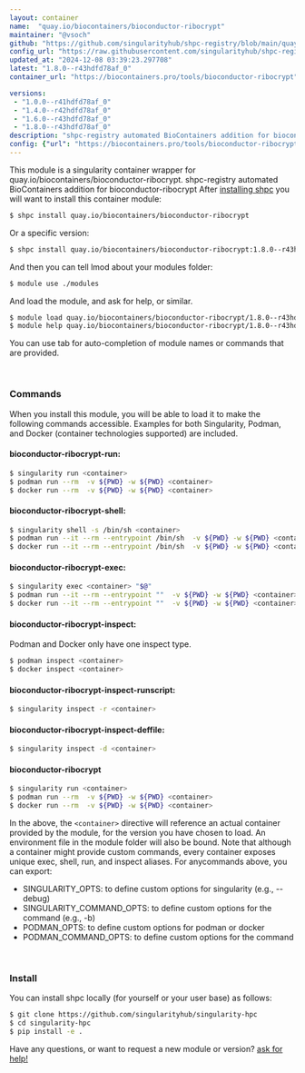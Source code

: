 ```yaml
---
layout: container
name:  "quay.io/biocontainers/bioconductor-ribocrypt"
maintainer: "@vsoch"
github: "https://github.com/singularityhub/shpc-registry/blob/main/quay.io/biocontainers/bioconductor-ribocrypt/container.yaml"
config_url: "https://raw.githubusercontent.com/singularityhub/shpc-registry/main/quay.io/biocontainers/bioconductor-ribocrypt/container.yaml"
updated_at: "2024-12-08 03:39:23.297708"
latest: "1.8.0--r43hdfd78af_0"
container_url: "https://biocontainers.pro/tools/bioconductor-ribocrypt"

versions:
 - "1.0.0--r41hdfd78af_0"
 - "1.4.0--r42hdfd78af_0"
 - "1.6.0--r43hdfd78af_0"
 - "1.8.0--r43hdfd78af_0"
description: "shpc-registry automated BioContainers addition for bioconductor-ribocrypt"
config: {"url": "https://biocontainers.pro/tools/bioconductor-ribocrypt", "maintainer": "@vsoch", "description": "shpc-registry automated BioContainers addition for bioconductor-ribocrypt", "latest": {"1.8.0--r43hdfd78af_0": "sha256:9173951b2280ad117c899aec8b67b88962f01ecace80bd7e5b32227c2cdbc26a"}, "tags": {"1.0.0--r41hdfd78af_0": "sha256:a0b4f6b606617ea1dd2b1fd169f3fd2c6abd899e9630d4c82a8b734b129007c2", "1.4.0--r42hdfd78af_0": "sha256:d0bc6cc993578bc5f62c1bc4e1d1e4ca0e6f78d88f6fbf9b3c47e3c58a596a1f", "1.6.0--r43hdfd78af_0": "sha256:53bf421a6ff951f3ed63b6e4e1c9c91762a07ef5dad2840b52c26775e2bdb0f5", "1.8.0--r43hdfd78af_0": "sha256:9173951b2280ad117c899aec8b67b88962f01ecace80bd7e5b32227c2cdbc26a"}, "docker": "quay.io/biocontainers/bioconductor-ribocrypt"}
---
```


This module is a singularity container wrapper for quay.io/biocontainers/bioconductor-ribocrypt.
shpc-registry automated BioContainers addition for bioconductor-ribocrypt
After [installing shpc](#install) you will want to install this container module:


```bash
$ shpc install quay.io/biocontainers/bioconductor-ribocrypt
```

Or a specific version:

```bash
$ shpc install quay.io/biocontainers/bioconductor-ribocrypt:1.8.0--r43hdfd78af_0
```

And then you can tell lmod about your modules folder:

```bash
$ module use ./modules
```

And load the module, and ask for help, or similar.

```bash
$ module load quay.io/biocontainers/bioconductor-ribocrypt/1.8.0--r43hdfd78af_0
$ module help quay.io/biocontainers/bioconductor-ribocrypt/1.8.0--r43hdfd78af_0
```

You can use tab for auto-completion of module names or commands that are provided.

<br>

### Commands

When you install this module, you will be able to load it to make the following commands accessible.
Examples for both Singularity, Podman, and Docker (container technologies supported) are included.

#### bioconductor-ribocrypt-run:

```bash
$ singularity run <container>
$ podman run --rm  -v ${PWD} -w ${PWD} <container>
$ docker run --rm  -v ${PWD} -w ${PWD} <container>
```

#### bioconductor-ribocrypt-shell:

```bash
$ singularity shell -s /bin/sh <container>
$ podman run --it --rm --entrypoint /bin/sh  -v ${PWD} -w ${PWD} <container>
$ docker run --it --rm --entrypoint /bin/sh  -v ${PWD} -w ${PWD} <container>
```

#### bioconductor-ribocrypt-exec:

```bash
$ singularity exec <container> "$@"
$ podman run --it --rm --entrypoint ""  -v ${PWD} -w ${PWD} <container> "$@"
$ docker run --it --rm --entrypoint ""  -v ${PWD} -w ${PWD} <container> "$@"
```

#### bioconductor-ribocrypt-inspect:

Podman and Docker only have one inspect type.

```bash
$ podman inspect <container>
$ docker inspect <container>
```

#### bioconductor-ribocrypt-inspect-runscript:

```bash
$ singularity inspect -r <container>
```

#### bioconductor-ribocrypt-inspect-deffile:

```bash
$ singularity inspect -d <container>
```



#### bioconductor-ribocrypt

```bash
$ singularity run <container>
$ podman run --rm  -v ${PWD} -w ${PWD} <container>
$ docker run --rm  -v ${PWD} -w ${PWD} <container>
```


In the above, the `<container>` directive will reference an actual container provided
by the module, for the version you have chosen to load. An environment file in the
module folder will also be bound. Note that although a container
might provide custom commands, every container exposes unique exec, shell, run, and
inspect aliases. For anycommands above, you can export:

 - SINGULARITY_OPTS: to define custom options for singularity (e.g., --debug)
 - SINGULARITY_COMMAND_OPTS: to define custom options for the command (e.g., -b)
 - PODMAN_OPTS: to define custom options for podman or docker
 - PODMAN_COMMAND_OPTS: to define custom options for the command

<br>

### Install

You can install shpc locally (for yourself or your user base) as follows:

```bash
$ git clone https://github.com/singularityhub/singularity-hpc
$ cd singularity-hpc
$ pip install -e .
```

Have any questions, or want to request a new module or version? [ask for help!](https://github.com/singularityhub/singularity-hpc/issues)